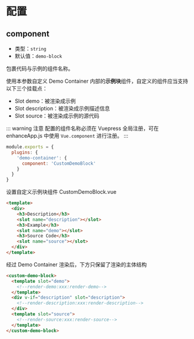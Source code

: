 # 配置

## component

- 类型：`string`
- 默认值：`demo-block`

包裹代码与示例的组件名称。

使用本参数自定义 Demo Container 内部的**示例块**组件，自定义的组件应当支持以下三个挂载点：

- Slot demo：被渲染成示例
- Slot description：被渲染成示例描述信息
- Slot source：被渲染成示例的源代码

::: warning 注意
配置的组件名称必须在 Vuepress 全局注册，可在 enhanceApp.js 中使用 `Vue.component` 进行注册。
:::


```js
module.exports = {
  plugins: {
    'demo-container': {
      component: 'CustomDemoBlock'
    }
  }
}
```

设置自定义示例块组件 CustomDemoBlock.vue

```html
<template>
  <div>
    <h3>Description</h3>
    <slot name="description"></slot>
    <h3>Example</h3>
    <slot name="demo"></slot>
    <h3>Source Code</h3>
    <slot name="source"></slot>
  </div>
</template>
```

经过 Demo Container 渲染后，下方只保留了渲染的主体结构

```html
<custom-demo-block>
  <template slot="demo">
    <!--render-demo:xxx:render-demo-->
  </template>
  <div v-if="description" slot="description">
    <!--render-description:xxx:render-description-->
  </div>
  <template slot="source">
    <!--render-source:xxx:render-source-->
  </template>
</custom-demo-block>
```
